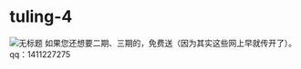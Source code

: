 # tuling-4
![无标题](https://user-images.githubusercontent.com/55968645/162114036-2fc393cf-32ea-4176-a1a5-5f76310ee3a1.png)
如果您还想要二期、三期的，免费送（因为其实这些网上早就传开了）。
qq：1411227275
